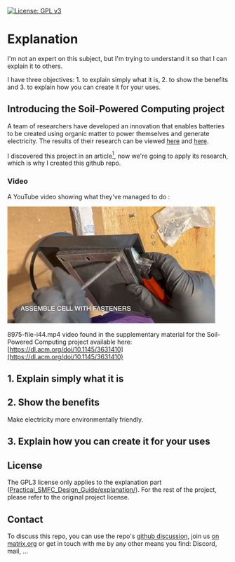 [![License: GPL v3](https://img.shields.io/badge/License-GPLv3-blue.svg)](https://www.gnu.org/licenses/gpl-3.0)
# Explanation
I'm not an expert on this subject, but I'm trying to understand it so that I can explain it to others.

I have three objectives: 1. to explain simply what it is, 2. to show the benefits and 3. to explain how you can create it for your uses.

## Introducing the Soil-Powered Computing project
A team of researchers have developed an innovation that enables batteries to be created using organic matter to power themselves and generate electricity.
The results of their research can be viewed [here](https://dl.acm.org/doi/10.1145/3631410) and [here](https://github.com/ka-moamoa/Practical_SMFC_Design_Guide).

I discovered this project in an article[<sup>1</sup>](https://www.techno-science.net/actualite/cette-pile-combustible-alimentee-par-microbes-presents-sol-fonctionne-indefiniment-N24458.html), now we're going to apply its research, which is why I created this github repo.

### Video
A YouTube video showing what they've managed to do :

[![Video demonstration of the Soil-Powered Computing project](https://github.com/LEMIBANDDEXARI/Practical_SMFC_Design_Guide/blob/main/explanation/th-80655426.jpg)](https://www.youtube.com/watch?v=oGy76j1ScXM)

8975-file-i44.mp4 video found in the supplementary material for the Soil-Powered Computing project available here: [https://dl.acm.org/doi/10.1145/3631410](https://dl.acm.org/doi/10.1145/3631410)

## 1. Explain simply what it is
## 2. Show the benefits
Make electricity more environmentally friendly.
## 3. Explain how you can create it for your uses

## License
The GPL3 license only applies to the explanation part ([Practical_SMFC_Design_Guide/explanation/](https://github.com/LEMIBANDDEXARI/Practical_SMFC_Design_Guide/tree/main/explanation)).
For the rest of the project, please refer to the original project license.

## Contact
To discuss this repo, you can use the repo's [github discussion](https://github.com/LEMIBANDDEXARI/Practical_SMFC_Design_Guide/discussions), join us [on matrix.org](https://matrix.to/#/#explanation-soil-powered-computing:matrix.org) or get in touch with me by any other means you find: Discord, mail, ...
